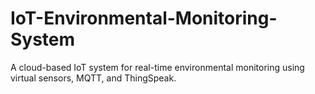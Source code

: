 # IoT-Environmental-Monitoring-System
A cloud-based IoT system for real-time environmental monitoring using virtual sensors, MQTT, and ThingSpeak.
